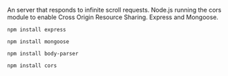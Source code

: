 An server that responds to infinite scroll requests. Node.js running the cors module to enable Cross Origin Resource Sharing. Express and Mongoose. 

```
npm install express
```
```
npm install mongoose
```
```
npm install body-parser
```
```
npm install cors
```